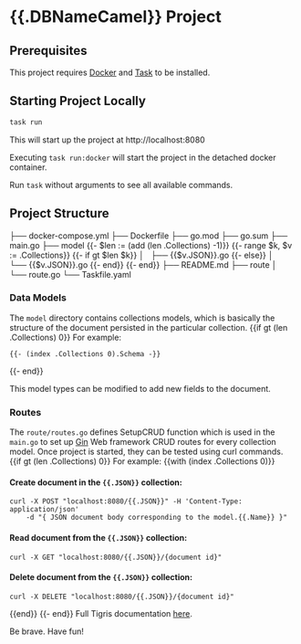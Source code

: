 # {{.DBNameCamel}} Project

## Prerequisites

This project requires [Docker](https://docs.docker.com/get-docker/) and [Task](https://taskfile.dev/installation/) to be installed.

## Starting Project Locally

```sh
task run
```

This will start up the project at http://localhost:8080

Executing `task run:docker` will start the project in the detached docker container.

Run `task` without arguments to see all available commands.

## Project Structure

├── docker-compose.yml
├── Dockerfile
├── go.mod
├── go.sum
├── main.go
├── model
{{- $len := (add (len .Collections) -1)}}
{{- range $k, $v := .Collections}}
{{- if gt $len $k}}
│   ├── {{$v.JSON}}.go
{{- else}}
│   └── {{$v.JSON}}.go
{{- end}}
{{- end}}
├── README.md
├── route
│   └── route.go
└── Taskfile.yaml

### Data Models
The `model` directory contains collections models, which is basically the structure of the document persisted
in the particular collection.
{{if gt (len .Collections) 0}}
For example:

```golang
{{- (index .Collections 0).Schema -}}
```
{{- end}}

This model types can be modified to add new fields to the document.

### Routes

The `route/routes.go` defines SetupCRUD function which is used in the `main.go` to set up [Gin](https://github.com/gin-gonic/gin)
Web framework CRUD routes for every collection model.
Once project is started, they can be tested using curl commands.
{{if gt (len .Collections) 0}}
For example:
{{with (index .Collections 0)}}
#### Create document in the `{{.JSON}}` collection:
```
curl -X POST "localhost:8080/{{.JSON}}" -H 'Content-Type: application/json' 
    -d "{ JSON document body corresponding to the model.{{.Name}} }"
```

#### Read document from the `{{.JSON}}` collection:
```
curl -X GET "localhost:8080/{{.JSON}}/{document id}"
```

#### Delete document from the `{{.JSON}}` collection:
```
curl -X DELETE "localhost:8080/{{.JSON}}/{document id}"
```
{{end}}
{{- end}}
Full Tigris documentation [here](https://docs.tigrisdata.com).

Be brave. Have fun!
